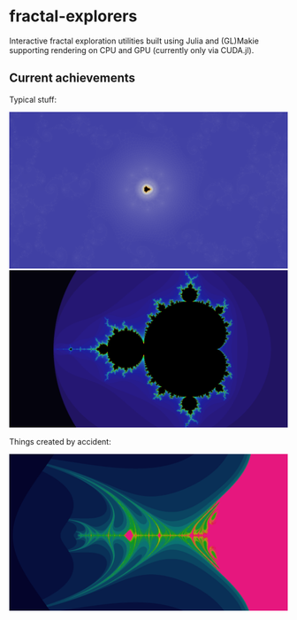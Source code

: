 # fractal-explorers

Interactive fractal exploration utilities built using Julia and (GL)Makie
supporting rendering on CPU and GPU (currently only via CUDA.jl).

## Current achievements

Typical stuff:

![close mandelbrot](images/mandelbrot1.png)
![whole mandelbrot](images/mandelbrot2.png)

Things created by accident:

![drunkenbrot](images/drunkenbrot.png)
